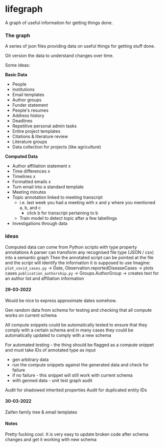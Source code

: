 # lifegraph

A graph of useful information for getting things done.

### The graph

A series of json files providing data on useful things for getting stuff done.

Git version the data to understand changes over time.

Some ideas:

**Basic Data**
  * People
  * Institutions
  * Email templates
  * Author groups
  * Funder statement
  * People's resumes
  * Address history
  * Deadlines
  * Repetitive personal admin tasks
  * Entire project templates
  * Citations & literature review
  * Literature groups
  * Data collection for projects (like agriculture)

**Computed Data**
  * Author affiliation statement x
  * Time differences x
  * Timelines x
  * Formatted emails x
  * Turn email into a standard template
  * Meeting minutes
  * Topic annotation linked to meeting transcript
    * i.e. last week you had a meeting with x and y where you mentioned a, b, and c
      * click b for transcript pertaining to b
    * Train model to detect topic after a few labellings
  * Investigations through data

### Ideas

Computed data can come from Python scripts with type property annotations
A parser can transform any recognised file type (JSON / csv) into a semantic graph
Then the annotated script can be pointed at the file and the script will identify the information it is supposed to use
Imagine:
  `plot_covid_cases.py` -> Date, Observation.reportedDiseaseCases -> plots cases
  `publication_authorship.py` -> Groups.AuthorGroup -> creates text for an author list and affiliation information

#### 29-03-2022
Would be nice to express approximate dates somehow.

Gen random data from schema for testing and checking that all compute works on current schema

All compute snippets could be automatically tested to ensure that they comply with a certain schema and in many cases they could be automatically updated to comply with a new schema

For automated testing - the thing should be flagged as a compute snippet and must take IDs of annotated type as input
- gen arbitrary data
- run the compute snippets against the generated data and check for failure
- if no failure - this snippet will still work with current schema
- with genned data - unit test graph audit

Audit for shadowed inherited properties
Audit for duplicated entity IDs

#### 30-03-2022
Zaifen family tree & email templates

#### Notes
Pretty fucking cool.
It is very easy to update broken code after schema changes and get it working with new schema
